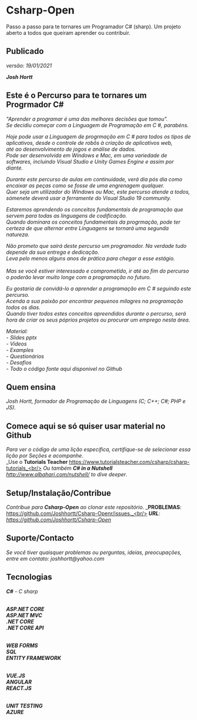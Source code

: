 # Csharp-Open
Passo a passo para te tornares um Programador C# (sharp). Um projeto aberto a todos que queiram aprender ou contribuir.

## Publicado
_versão: 19/01/2021_<br/>

_**Josh Hortt**_

## Este é o Percurso para te tornares um Progrmador C#

_"Aprender a programar é uma das melhores decisões que tomou"._<br/>
_Se decidiu começar com a Linguagem de Programação em C #, parabéns._<br/> 

_Hoje pode usar a Linguagem de progrmação em C # para todos os tipos de aplicativos, desde o controle de robôs à criação de aplicativos web,_<br/>
_até ao desenvolvimento de jogos e análise de dados._<br/>
_Pode ser desenvolvida em Windows e Mac, em uma variedade de softwares, incluindo Visual Studio e Unity Games Engine e assim por diante._<br/>

_Durante este percurso de aulas em continuidade, verá dia pós dia como encaixar as peças como se fosse de uma engrenagem qualquer._<br/>
_Quer seja um utilizador do Windows ou Mac, este percurso atende a todos, sómenete deverá usar a ferramente do Visual Studio 19 community._<br/>

_Estaremos aprendendo os conceitos fundamentais de programação que servem para todas as linguagens de codificação._<br/> 
_Quando dominara os conceitos fundamentais da progrmação, pode ter certeza de que alternar entre Linguagens se tornará uma segunda natureza._<br/>

_Não prometo que sairá deste percurso um programador. Na verdade tudo depende da sua entrega e dedicação._<br/> 
_Leva pelo menos alguns anos de prática para chegar a esse estágio._<br/>  
_Mas se você estiver interessado e comprometido, ir até ao fim do percurso o poderão levar muito longe com a programação no futuro._<br/>

_Eu gostaria de convidá-lo a aprender a programação em C # seguindo este percurso._<br/>
_Acenda a sua paixão por encontrar pequenos milagres na programação todos os dias._<br/>
_Quando tiver todos estes conceitos apreendidos durante o percurso, será hora de criar os seus póprios projetos ou procurar um emprego nesta área._

_Material:_<br/>
_- Slides pptx_<br/>
_- Videos_<br/>
_- Examples_<br/>
_- Questionários_<br/>
_- Desafios_<br/>
_- Todo o código fonte aqui disponivel no Github_<br/> 


## Quem ensina
_Josh Hortt, formador de Programação de Linguagens (C; C++; C#; PHP e JS)._<br/> 

## Comece aqui se só quiser usar material no Github
_Para ver o código de uma lição específica, certifique-se de selecionar essa lição por Seções e acompanhe_.<br/>
_Use o  **Tutorials Teacher** https://www.tutorialsteacher.com/csharp/csharp-tutorials_<br/>
_Ou também **C# in a Nutshell** http://www.albahari.com/nutshell/ to dive deeper_.

## Setup/Instalação/Contribue

_Contribue para **Csharp-Open** ao clonar este repositório_.
_**PROBLEMAS**: https://github.com/Joshhortt/Csharp-Openr/issues._<br/>
_**URL**: https://github.com/Joshhortt/Csharp-Open_

## Suporte/Contacto

_Se você tiver quaisquer problemas ou perguntas, ideias, preocupações, entre em contato: joshhortt@yahoo.com_

## Tecnologias 

_**C#** - C sharp_<br/><br/>

_**ASP.NET CORE**_<br/>
_**ASP.NET MVC**_<br/>
_**.NET CORE**_<br/>
_**.NET CORE API**_<br/><br/>

_**WEB FORMS**_<br/>
_**SQL**_<br/>
_**ENTITY FRAMEWORK**_<br/><br/>

_**VUE.JS**_<br/>
_**ANGULAR**_<br/>
_**REACT.JS**_<br/><br/>

_**UNIT TESTING**_<br/>
_**AZURE**_


